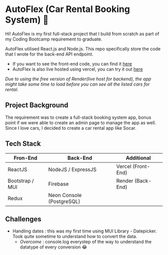 # AutoFlex (Car Rental Booking System) 🚗

Hi! AutoFlex is my first full-stack project that I build from scratch as part of my Coding Bootcamp requirement to graduate.

AutoFlex utilised React.js and Node.js. This repo specifically store the code that I wrote for the back-end API endpoint.

+ If you want to see the front-end code, you can find it [here](https://github.com/Naqiuddinr/module-3-project-autoflex)
+ AutoFlex is also live hosted using vercel, you can try it out [here](https://module-3-project-naqiuddinr.vercel.app/)

*Due to using the free version of Render(live host for backend), the app might take some time to load before you can see all the listed cars for rental.*

## Project Background
The requirement was to create a full-stack booking system app, bonus point if we were able to create an admin page to manage the app as well. Since I love cars, I decided to create a car rental app like Socar.

## Tech Stack
| Fron-End         | Back-End                  | Additional         |
|------------------|---------------------------|--------------------|
| ReactJS          | NodeJS / ExpressJS        | Vercel (Front-End) |
| Bootstrap / MUI  | Firebase                  | Render (Back-End)  |
| Redux            | Neon Console (PostgreSQL) |                    |

## Challenges
+ Handling dates : this was my first time using MUI Library - Datepicker. Took quite sometime to understand how to convert the data.
  - *Overcome* : console.log everystep of the way to understand the datatype of every conversion 😂
